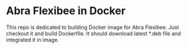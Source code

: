 # Abra Flexibee in Docker
This repo is dedicated to building Docker image for Abra Flexibee.
Just checkout it and build Dockerfile. It should download latest *.deb file and integrated it in image.

